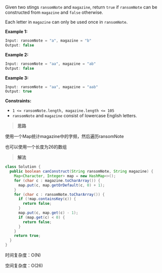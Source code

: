 Given two stings `ransomNote` and `magazine`, return `true` if `ransomNote` can be constructed from `magazine` and `false` otherwise.

Each letter in `magazine` can only be used once in `ransomNote`.

 

**Example 1:**

```java
Input: ransomNote = "a", magazine = "b"
Output: false
```

**Example 2:**

```java
Input: ransomNote = "aa", magazine = "ab"
Output: false
```

**Example 3:**

```java
Input: ransomNote = "aa", magazine = "aab"
Output: true
```

 

**Constraints:**

- `1 <= ransomNote.length, magazine.length <= 105`
- `ransomNote` and `magazine` consist of lowercase English letters.

> **思路**

使用一个Map统计magazine中的字频，然后遍历ransomNote

也可以使用一个长度为26的数组

> **解法**

```java
class Solution {
  public boolean canConstruct(String ransomNote, String magazine) {
    Map<Character, Integer> map = new HashMap<>();
    for (char c : magazine.toCharArray()) {
      map.put(c, map.getOrDefault(c, 0) + 1);
    }
    for (char c : ransomNote.toCharArray()) {
      if (!map.containsKey(c)) {
        return false;
      }
      map.put(c, map.get(c) - 1);
      if (map.get(c) < 0) {
        return false;
      }
    }
    return true;
  }
}
```

时间复杂度：O(N)

空间复杂度：O(26)
